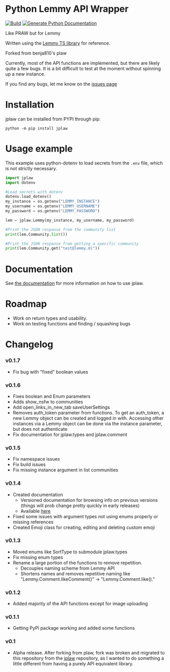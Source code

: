 # Python Lemmy API Wrapper
[![Build](https://github.com/amarpersaud/python-jplaw/actions/workflows/python-package.yml/badge.svg?branch=main)](https://github.com/amarpersaud/python-jplaw/actions/workflows/python-package.yml) 
[![Generate Python Documentation](https://github.com/amarpersaud/python-jplaw/actions/workflows/python-documentation.yml/badge.svg)](https://github.com/amarpersaud/python-jplaw/actions/workflows/python-documentation.yml)

Like PRAW but for Lemmy

Written using the [Lemmy TS library](https://github.com/LemmyNet/lemmy-js-client) for reference.

Forked from benja810's plaw

Currently, most of the API functions are implemented, but there are likely quite a few bugs. It is a bit difficult to test at the moment without spinning up a new instance. 

If you find any bugs, let me know on the [issues page](https://github.com/amarpersaud/python-jplaw/issues)

# Installation
jplaw can be installed from PYPI through pip:

`python -m pip install jplaw`

# Usage example
This example uses python-dotenv to load secrets from the `.env` file, which is not strictly necessary.

```python
import jplaw
import dotenv

#Load secrets with dotenv
dotenv.load_dotenv()
my_instance = os.getenv("LEMMY_INSTANCE")
my_username = os.getenv("LEMMY_USERNAME")
my_password = os.getenv("LEMMY_PASSWORD")

lem = jplaw.Lemmy(my_instance, my_username, my_password)

#Print the JSON response from the community list
print(lem.Community.list())

#Print the JSON response from getting a specific community
print(lem.Community.get("test@lemmy.ml"))
```

# Documentation
See [the documentation](https://amarpersaud.github.io/python-jplaw/) for more information on how to use jplaw.

# Roadmap 
- Work on return types and usability.
- Work on testing functions and finding / squashing bugs

# Changelog

### v0.1.7
- Fix bug with "fixed" boolean values

### v0.1.6
- Fixes boolean and Enum parameters
- Adds show_nsfw to communities
- Add open_links_in_new_tab saveUserSettings
- Removes auth_token parameter from functions. To get an auth_token, a new Lemmy object can be created and logged in with. Accessing other instances via a Lemmy object can be done via the instance parameter, but does not authenticate
- Fix documentation for jplaw.types and jplaw.comment

### v0.1.5
- Fix namespace issues
- Fix build issues
- Fix missing instance argument in list communities

### v0.1.4
- Created documentation
    - Versioned documentation for browsing info on previous versions (things will prob change pretty quickly in early releases)
    - Available [here](https://amarpersaud.github.io/python-jplaw/)
- Fixed some issues with argument types not using enums properly or missing references
- Created Emoji class for creating, editing and deleting custom emoji

### v0.1.3
- Moved enums like SortType to submodule jplaw.types
- Fix missing enum types
- Rename a large portion of the functions to remove repetition.
    - Decouples naming scheme from Lemmy API
    - Shortens names and removes repetitive naming like "Lemmy.Comment.likeComment()" -> "Lemmy.Comment.like()."

### v0.1.2
- Added majority of the API functions except for image uploading

### v0.1.1
- Getting PyPi package working and added some functions

### v0.1
- Alpha release. After forking from plaw, fork was broken and migrated to this repository from the [jplaw](https://github.com/amarpersaud/jplaw/) repository, as I wanted to do something a little different from having a purely API equivalent library.
